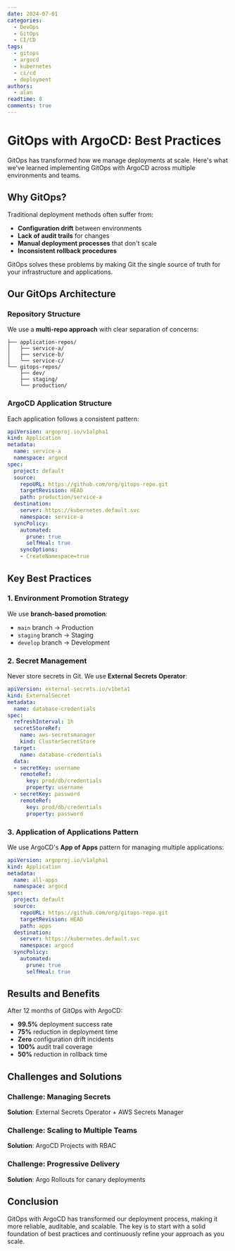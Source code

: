 ```yaml
---
date: 2024-07-01
categories:
  - DevOps
  - GitOps
  - CI/CD
tags:
  - gitops
  - argocd
  - kubernetes
  - ci/cd
  - deployment
authors:
  - alan
readtime: 8
comments: true
---
```


# GitOps with ArgoCD: Best Practices

GitOps has transformed how we manage deployments at scale. Here's what we've learned implementing GitOps with ArgoCD across multiple environments and teams.

<!-- more -->

## Why GitOps?

Traditional deployment methods often suffer from:
- **Configuration drift** between environments
- **Lack of audit trails** for changes
- **Manual deployment processes** that don't scale
- **Inconsistent rollback procedures**

GitOps solves these problems by making Git the single source of truth for your infrastructure and applications.

## Our GitOps Architecture

### Repository Structure

We use a **multi-repo approach** with clear separation of concerns:

```
├── application-repos/
│   ├── service-a/
│   ├── service-b/
│   └── service-c/
└── gitops-repos/
    ├── dev/
    ├── staging/
    └── production/
```

### ArgoCD Application Structure

Each application follows a consistent pattern:

```yaml
apiVersion: argoproj.io/v1alpha1
kind: Application
metadata:
  name: service-a
  namespace: argocd
spec:
  project: default
  source:
    repoURL: https://github.com/org/gitops-repo.git
    targetRevision: HEAD
    path: production/service-a
  destination:
    server: https://kubernetes.default.svc
    namespace: service-a
  syncPolicy:
    automated:
      prune: true
      selfHeal: true
    syncOptions:
    - CreateNamespace=true
```

## Key Best Practices

### 1. Environment Promotion Strategy

We use **branch-based promotion**:

- `main` branch → Production
- `staging` branch → Staging  
- `develop` branch → Development

### 2. Secret Management

Never store secrets in Git. We use **External Secrets Operator**:

```yaml
apiVersion: external-secrets.io/v1beta1
kind: ExternalSecret
metadata:
  name: database-credentials
spec:
  refreshInterval: 1h
  secretStoreRef:
    name: aws-secretsmanager
    kind: ClusterSecretStore
  target:
    name: database-credentials
  data:
  - secretKey: username
    remoteRef:
      key: prod/db/credentials
      property: username
  - secretKey: password
    remoteRef:
      key: prod/db/credentials
      property: password
```

### 3. Application of Applications Pattern

We use ArgoCD's **App of Apps** pattern for managing multiple applications:

```yaml
apiVersion: argoproj.io/v1alpha1
kind: Application
metadata:
  name: all-apps
  namespace: argocd
spec:
  project: default
  source:
    repoURL: https://github.com/org/gitops-repo.git
    targetRevision: HEAD
    path: apps
  destination:
    server: https://kubernetes.default.svc
    namespace: argocd
  syncPolicy:
    automated:
      prune: true
      selfHeal: true
```

## Results and Benefits

After 12 months of GitOps with ArgoCD:

- **99.5%** deployment success rate
- **75%** reduction in deployment time
- **Zero** configuration drift incidents
- **100%** audit trail coverage
- **50%** reduction in rollback time

## Challenges and Solutions

### Challenge: Managing Secrets

**Solution**: External Secrets Operator + AWS Secrets Manager

### Challenge: Scaling to Multiple Teams

**Solution**: ArgoCD Projects with RBAC

### Challenge: Progressive Delivery

**Solution**: Argo Rollouts for canary deployments

## Conclusion

GitOps with ArgoCD has transformed our deployment process, making it more reliable, auditable, and scalable. The key is to start with a solid foundation of best practices and continuously refine your approach as you scale.